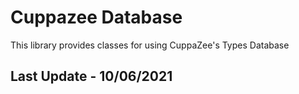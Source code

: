 # Cuppazee Database

This library provides classes for using CuppaZee's Types Database

## Last Update - 10/06/2021
